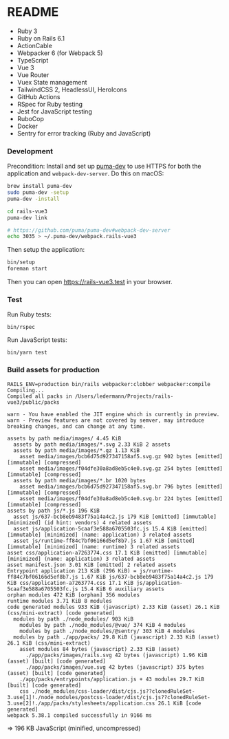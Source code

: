 # README

- Ruby 3
- Ruby on Rails 6.1
- ActionCable
- Webpacker 6 (for Webpack 5)
- TypeScript
- Vue 3
- Vue Router
- Vuex State management
- TailwindCSS 2, HeadlessUI, HeroIcons
- GitHub Actions
- RSpec for Ruby testing
- Jest for JavaScript testing
- RuboCop
- Docker
- Sentry for error tracking (Ruby and JavaScript)

### Development

Precondition: Install and set up [puma-dev](https://github.com/puma/puma-dev) to use HTTPS for both the application and `webpack-dev-server`. Do this on macOS:

```bash
brew install puma-dev
sudo puma-dev -setup
puma-dev -install

cd rails-vue3
puma-dev link

# https://github.com/puma/puma-dev#webpack-dev-server
echo 3035 > ~/.puma-dev/webpack.rails-vue3
```

Then setup the application:

```bash
bin/setup
foreman start
```

Then you can open https://rails-vue3.test in your browser.

### Test

Run Ruby tests:

```
bin/rspec
```

Run JavaScript tests:

```
bin/yarn test
```

### Build assets for production

```
RAILS_ENV=production bin/rails webpacker:clobber webpacker:compile
Compiling...
Compiled all packs in /Users/ledermann/Projects/rails-vue3/public/packs

warn - You have enabled the JIT engine which is currently in preview.
warn - Preview features are not covered by semver, may introduce breaking changes, and can change at any time.

assets by path media/images/ 4.45 KiB
  assets by path media/images/*.svg 2.33 KiB 2 assets
  assets by path media/images/*.gz 1.13 KiB
    asset media/images/bcb6d75d927347158af5.svg.gz 902 bytes [emitted] [immutable] [compressed]
    asset media/images/f04dfe30a8ad8eb5c4e0.svg.gz 254 bytes [emitted] [immutable] [compressed]
  assets by path media/images/*.br 1020 bytes
    asset media/images/bcb6d75d927347158af5.svg.br 796 bytes [emitted] [immutable] [compressed]
    asset media/images/f04dfe30a8ad8eb5c4e0.svg.br 224 bytes [emitted] [immutable] [compressed]
assets by path js/*.js 196 KiB
  asset js/637-bcb8eb9483f75a14a4c2.js 179 KiB [emitted] [immutable] [minimized] (id hint: vendors) 4 related assets
  asset js/application-5caaf3e588a6705503fc.js 15.4 KiB [emitted] [immutable] [minimized] (name: application) 3 related assets
  asset js/runtime-ff84c7bf06166d5ef8b7.js 1.67 KiB [emitted] [immutable] [minimized] (name: runtime) 3 related assets
asset css/application-a7263774.css 17.1 KiB [emitted] [immutable] [minimized] (name: application) 3 related assets
asset manifest.json 3.01 KiB [emitted] 2 related assets
Entrypoint application 213 KiB (296 KiB) = js/runtime-ff84c7bf06166d5ef8b7.js 1.67 KiB js/637-bcb8eb9483f75a14a4c2.js 179 KiB css/application-a7263774.css 17.1 KiB js/application-5caaf3e588a6705503fc.js 15.4 KiB 6 auxiliary assets
orphan modules 472 KiB [orphan] 356 modules
runtime modules 3.71 KiB 8 modules
code generated modules 933 KiB (javascript) 2.33 KiB (asset) 26.1 KiB (css/mini-extract) [code generated]
  modules by path ./node_modules/ 903 KiB
    modules by path ./node_modules/@vue/ 374 KiB 4 modules
    modules by path ./node_modules/@sentry/ 303 KiB 4 modules
  modules by path ./app/packs/ 29.8 KiB (javascript) 2.33 KiB (asset) 26.1 KiB (css/mini-extract)
    asset modules 84 bytes (javascript) 2.33 KiB (asset)
      ./app/packs/images/rails.svg 42 bytes (javascript) 1.96 KiB (asset) [built] [code generated]
      ./app/packs/images/vue.svg 42 bytes (javascript) 375 bytes (asset) [built] [code generated]
    ./app/packs/entrypoints/application.js + 43 modules 29.7 KiB [built] [code generated]
    css ./node_modules/css-loader/dist/cjs.js??clonedRuleSet-3.use[1]!./node_modules/postcss-loader/dist/cjs.js??clonedRuleSet-3.use[2]!./app/packs/stylesheets/application.css 26.1 KiB [code generated]
webpack 5.38.1 compiled successfully in 9166 ms
```

=> 196 KB JavaScript (minified, uncompressed)
